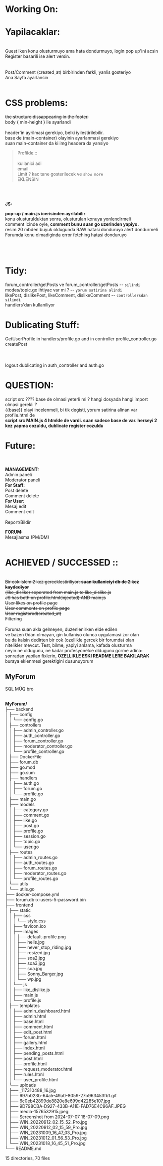 # Working On:




# Yapilacaklar:
<br>Guest iken konu olusturmuyo ama hata dondurmuyo, login pop up'ini acsin
Register basarili ise alert versin.<br/><br/>
<br>Post/Comment (created_at) birbirinden farkli, yanlis gosteriyo
<br>Ana Sayfa ayarlansin
<br>
<br>

# CSS problems:
~~the structure dissappearing in the footer.~~<br/>
body { min-height } ile ayarlandi<br/><br/>
header'in ayrilmasi gerekiyo, belki iyilestirilebilir.<br/>
base de (main-container) olayinin ayarlanmasi gerekiyo<br/>
suan main-container da ki img headera da yansiyo
<br/>
> Profilde::: <br><br>
> kullanici adi<br>
> email<br>
> Limit ? kac tane gosterilecek ve `show more`<br>
> EKLENSIN
<br>
<br>

**JS:**

**pop-up / main.js icerisinden ayrilabilir**<br/>
konu olusturulduktan sonra, olusturulan konuya yonlendirmeli<br/>
comment icinde oyle, **comment bunu suan go uzerinden yapiyo.**<br/>
resim 20 mbden buyuk oldugunda RAW hatasi donduruyo alert dondurmeli<br/>
Forumda konu olmadiginda error fetching hatasi donduruyo<br/><br/><br><br>

# Tidy:
forum_controller/getPosts ve forum_controller/getPosts -- `silindi`<br/>
modes/topic.go ihtiyac var mi ? -- `yorum satirina alindi`<br/>
likePost, dislikePost, likeComment, dislikeComment -- `controllersdan silindi`<br/>
handlers'dan kullaniliyor<br/>
# Dublicating Stuff:
GetUserProfile in handlers/profile.go and in controller profile_controller.go<br/>
createPost<br/><br/><br><br>
logout dublicating in auth_controller and auth.go<br/>

# QUESTION:
script src ???? base de olmasi yeterli mi ? hangi dosyada hangi import olmasi gerekli ?<br/>
{{base}} olayi incelenmeli, bi tik degisti, yorum satirina alinan var profile.html de<br/>
**script src MAIN.js 4 htmlde de vardi. suan sadece base de var. herseyi 2 kez yapma cozuldu, dublicate register cozuldu**

# Future: #
<br>

**MANAGEMENT:**<br/>
Admin paneli<br/>
Moderator paneli<br/>
**For Staff:**<br/>
Post delete<br/>
Comment delete<br/>
**For User:**<br/>
Mesaj edit<br/>
Comment edit<br/>
<br>
Report/Bildir<br/>

**FORUM:**<br/>
Mesajlasma (PM/DM)
<br>
<br>

# ACHIEVED / SUCCESSED :: 

<br>~~Bir cok islem 2 kez gerceklestiriliyor: **suan kullaniciyi db de 2 kez kaydediyor**~~
<br>~~(like_dislike) seperated from main.js to like_dislike.js~~
<br>~~JS has both on profile.html(injected) AND main.js~~
<br>~~User likes on profile page~~
<br>~~User comments on profile page~~
<br>~~User registered(created_at)~~
<br>~~Filtering~~<br/>
<br>
Foruma suan akla gelmeyen, duzenlenirken elde edilen<br/>
ve bazen 0dan olmayan, gin kullaniyo olunca uygulamasi zor olan<br/>
bu da kalsin dedirten bir cok (ozellikle gercek bir forumda) olan<br/>
nitelikler mevcut. Test, bilme, yapiyi anlama, kafada olusturma<br/>
neyin ne oldugunu, ne kadar profesyonelce oldugunu gorme adina::<br/>
sonradan yapilan fixlerin, **OZELLIKLE ESKI README LERE BAKILARAK**<br/>
buraya eklenmesi gerektigini dusunuyorum<br/>

## MyForum

SQL MÜQ bro

<br>**MyForum/**
<br>├── backend
<br>│   ├── config
<br>│   │   └── config.go
<br>│   ├── controllers
<br>│   │   ├── admin_controller.go
<br>│   │   ├── auth_controller.go
<br>│   │   ├── forum_controller.go
<br>│   │   ├── moderator_controller.go
<br>│   │   └── profile_controller.go
<br>│   ├── DockerFile
<br>│   ├── forum.db
<br>│   ├── go.mod
<br>│   ├── go.sum
<br>│   ├── handlers
<br>│   │   ├── auth.go
<br>│   │   ├── forum.go
<br>│   │   └── profile.go
<br>│   ├── main.go
<br>│   ├── models
<br>│   │   ├── category.go
<br>│   │   ├── comment.go
<br>│   │   ├── like.go
<br>│   │   ├── post.go
<br>│   │   ├── profile.go
<br>│   │   ├── session.go
<br>│   │   ├── topic.go
<br>│   │   └── user.go
<br>│   ├── routes
<br>│   │   ├── admin_routes.go
<br>│   │   ├── auth_routes.go
<br>│   │   ├── forum_routes.go
<br>│   │   ├── moderator_routes.go
<br>│   │   └── profile_routes.go
<br>│   └── utils
<br>│       └── utils.go
<br>├── docker-compose.yml
<br>├── forum.db-x-users-5-password.bin
<br>├── frontend
<br>│   ├── static
<br>│   │   ├── css
<br>│   │   │   └── style.css
<br>│   │   ├── favicon.ico
<br>│   │   ├── images
<br>│   │   │   ├── default-profile.png
<br>│   │   │   ├── hells.jpg
<br>│   │   │   ├── never_stop_riding.jpg
<br>│   │   │   ├── resized.jpg
<br>│   │   │   ├── soa2.jpg
<br>│   │   │   ├── soa3.jpg
<br>│   │   │   ├── soa.jpg
<br>│   │   │   ├── Sonny_Barger.jpg
<br>│   │   │   └── wp.jpg
<br>│   │   └── js
<br>│   │       ├── like_dislike.js
<br>│   │       ├── main.js
<br>│   │       └── profile.js
<br>│   ├── templates
<br>│   │   ├── admin_dashboard.html
<br>│   │   ├── admin.html
<br>│   │   ├── base.html
<br>│   │   ├── comment.html
<br>│   │   ├── edit_post.html
<br>│   │   ├── forum.html
<br>│   │   ├── gallery.html
<br>│   │   ├── index.html
<br>│   │   ├── pending_posts.html
<br>│   │   ├── post.html
<br>│   │   ├── profile.html
<br>│   │   ├── request_moderator.html
<br>│   │   ├── rules.html
<br>│   │   └── user_profile.html
<br>│   └── uploads
<br>│       ├── _117310488_16.jpg
<br>│       ├── 697b023b-64a5-49a0-8059-27b963453fb1.gif
<br>│       ├── 6c0eb42899de8820e8e699d42285e107.jpg
<br>│       ├── 9D798CBA-D927-433B-A11E-FAD76E4C96AF.JPEG
<br>│       ├── media-1576532915.jpeg
<br>│       ├── Screenshot from 2024-07-07 18-07-09.png
<br>│       ├── WIN_20220912_02_15_52_Pro.jpg
<br>│       ├── WIN_20220912_02_15_59_Pro.jpg
<br>│       ├── WIN_20231009_16_47_03_Pro.jpg
<br>│       ├── WIN_20231012_01_56_53_Pro.jpg
<br>│       └── WIN_20231018_16_45_51_Pro.jpg
<br>└── README.md

15 directories, 70 files